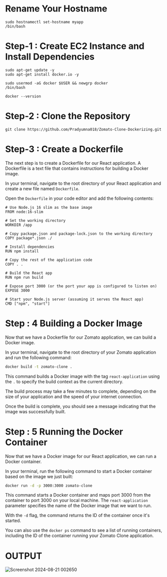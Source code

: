 # Rename Your Hostname 
```
sudo hostnamectl set-hostname myapp
/bin/bash
```
# Step-1 : Create EC2 Instance and Install Dependencies
```
sudo apt-get update -y
sudo apt-get install docker.io -y
```
```
sudo usermod -aG docker $USER && newgrp docker
/bin/bash
```
```
docker --version
```
# Step-2 : Clone the Repository
```
git clone https://github.com/Pradyumna018/Zomato-Clone-Dockerizing.git
```
# Step-3 : Create a Dockerfile

The next step is to create a Dockerfile for our React application. A Dockerfile is a text file that contains instructions for building a Docker image.

In your terminal, navigate to the root directory of your React application and create a new file named `Dockerfile`.

Open the `Dockerfile` in your code editor and add the following contents:
```
# Use Node.js 16 slim as the base image
FROM node:16-slim

# Set the working directory
WORKDIR /app

# Copy package.json and package-lock.json to the working directory
COPY package*.json ./

# Install dependencies
RUN npm install

# Copy the rest of the application code
COPY . .

# Build the React app
RUN npm run build

# Expose port 3000 (or the port your app is configured to listen on)
EXPOSE 3000

# Start your Node.js server (assuming it serves the React app)
CMD ["npm", "start"]
```
# Step : 4 Building a Docker Image

Now that we have a Dockerfile for our Zomato application, we can build a Docker image.

In your terminal, navigate to the root directory of your Zomato application and run the following command:

```bash
docker build -t zomato-clone .
```

This command builds a Docker image with the tag `react-application` using the `.` to specify the build context as the current directory.

The build process may take a few minutes to complete, depending on the size of your application and the speed of your internet connection.

Once the build is complete, you should see a message indicating that the image was successfully built.
# Step : 5 Running the Docker Container

Now that we have a Docker image for our React application, we can run a Docker container.

In your terminal, run the following command to start a Docker container based on the image we just built:

```bash
docker run -d -p 3000:3000 zomato-clone
```

This command starts a Docker container and maps port 3000 from the container to port 3000 on your local machine. The `react-application` parameter specifies the name of the Docker image that we want to run.

With the `-d` flag, the command returns the ID of the container once it's started.

You can also use the `docker ps` command to see a list of running containers, including the ID of the container running your Zomato Clone application.

# OUTPUT

![Screenshot 2024-08-21 002650](https://github.com/user-attachments/assets/46a8c118-a082-49cd-bab4-48b19be17fa6)





